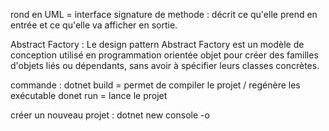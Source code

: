 rond en UML = interface
signature de methode : décrit ce qu'elle prend en entrée et ce qu'elle va afficher en sortie.

Abstract Factory :
Le design pattern Abstract Factory est un modèle de conception utilisé en programmation orientée objet pour créer des familles d'objets liés ou dépendants, sans avoir à spécifier leurs classes concrètes.

commande : 
dotnet build = permet de compiler le projet / regénère les exécutable
donet run = lance le projet

créer un nouveau projet : dotnet new console -o